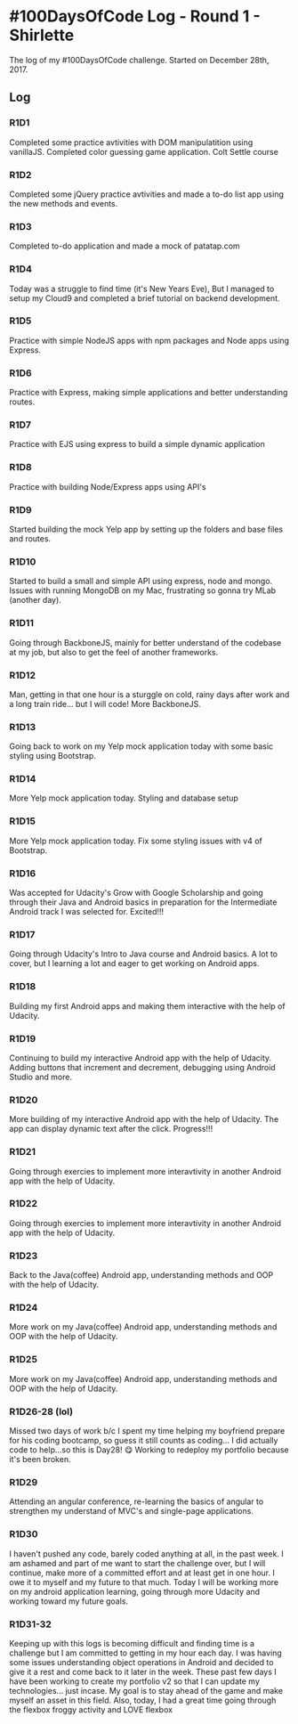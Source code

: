 # #100DaysOfCode Log - Round 1 - Shirlette

The log of my #100DaysOfCode challenge. Started on December 28th, 2017.

## Log

### R1D1 
Completed some practice avtivities with DOM manipulatition using vanillaJS. Completed color guessing game application. Colt Settle course

### R1D2
Completed some jQuery practice avtivities and made a to-do list app using the new methods and events.

### R1D3
Completed to-do application and made a mock of patatap.com

### R1D4
Today was a struggle to find time (it's New Years Eve), But I managed to setup my Cloud9 and completed a brief tutorial on backend development.

### R1D5
Practice with simple NodeJS apps with npm packages and Node apps using Express.

### R1D6
Practice with Express, making simple applications and better understanding routes.

### R1D7
Practice with EJS using express to build a simple dynamic application

### R1D8
Practice with building Node/Express apps using API's

### R1D9
Started building the mock Yelp app by setting up the folders and base files and routes.

### R1D10
Started to build a small and simple API using express, node and mongo. Issues with running MongoDB on my Mac, frustrating so gonna try MLab  (another day).

### R1D11
Going through BackboneJS, mainly for better understand of the codebase at my job, but also to get the feel of another frameworks.

### R1D12
Man, getting in that one hour is a sturggle on cold, rainy days after work and a long train ride... but I will code! More BackboneJS.

### R1D13
Going back to work on my Yelp mock application today with some basic styling using Bootstrap.

### R1D14
More Yelp mock application today. Styling and database setup

### R1D15
More Yelp mock application today. Fix some styling issues with v4 of Bootstrap.

### R1D16
Was accepted for Udacity's Grow with Google Scholarship and going through their Java and Android basics in preparation for the Intermediate Android track I was selected for. Excited!!!

### R1D17
Going through Udacity's Intro to Java course and Android basics. A lot to cover, but I learning a lot and eager to get working on Android apps.

### R1D18
Building my first Android apps and making them interactive with the help of Udacity.

### R1D19
Continuing to build my interactive Android app with the help of Udacity. Adding buttons that increment and decrement, debugging using Android Studio and more.

### R1D20
More building of my interactive Android app with the help of Udacity. The app can display dynamic text after the click. Progress!!!


### R1D21
Going through exercies to implement more interavtivity in another Android app with the help of Udacity.

### R1D22
Going through exercies to implement more interavtivity in another Android app with the help of Udacity.

### R1D23
Back to the Java(coffee) Android app, understanding methods and OOP with the help of Udacity.

### R1D24
More work on my Java(coffee) Android app, understanding methods and OOP with the help of Udacity.

### R1D25
More work on my Java(coffee) Android app, understanding methods and OOP with the help of Udacity.

### R1D26-28 (lol) 
Missed two days of work b/c I spent my time helping my boyfriend prepare for his coding bootcamp, so guess it still counts as coding... I did actually code to help...so this is Day28! 😋 Working to redeploy my portfolio because it's been broken.

### R1D29 
Attending an angular conference, re-learning the basics of angular to strengthen my understand of MVC's and single-page applications.

### R1D30 
I haven't pushed any code, barely coded anything at all, in the past week. I am ashamed and part of me want to start the challenge over, but I will continue, make more of a committed effort and at least get in one hour. I owe it to myself and my future to that much.
Today I will be working more on my android application learning, going through more Udacity and working toward my future goals.

### R1D31-32 
Keeping up with this logs is becoming difficult and finding time is a challenge but I am committed to getting in my hour each day. I was having some issues understanding object operations in Android and decided to give it a rest and come back to it later in the week. These past few days I have been working to create my portfolio v2 so that I can update my technologies... just incase. My goal is to stay ahead of the game and make myself an asset in this field. Also, today, I had a great time going through the flexbox froggy activity and LOVE flexbox